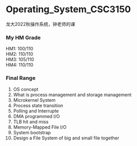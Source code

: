 # Operating_System_CSC3150
龙大2022秋操作系统，钟老师的课
### My HM Grade
  HM1: 100/110  
  HM2: 110/110  
  HM3: 105/110  
  HM4: 110/110  
### Final Range 
1. OS concept 
2. What is process management and storage management 
3. Microkernel System 
4. Process state transition 
5. Polling and Interrupte 
6. DMA programmed I/O 
7. TLB hit and miss 
8. Memory-Mapped File I/O 
9. System bootstrap 
10. Design a File System of big and small file together  
